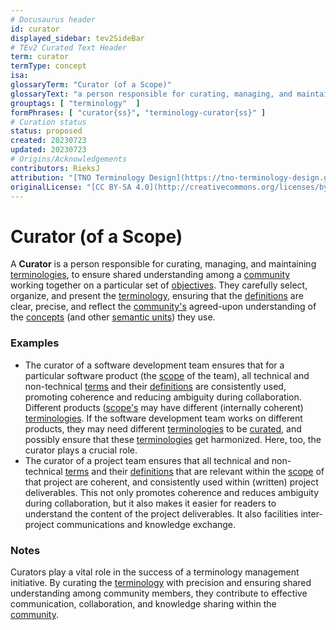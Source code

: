 ```yaml
---
# Docusaurus header
id: curator
displayed_sidebar: tev2SideBar
# TEv2 Curated Text Header
term: curator
termType: concept
isa:
glossaryTerm: "Curator (of a Scope)"
glossaryText: "a person responsible for curating, managing, and maintaining the [terminologies](@), to ensure shared understanding among a [community](@) working together on a particular set of [objectives](@)."
grouptags: [ "terminology"  ]
formPhrases: [ "curator{ss}", "terminology-curator{ss}" ]
# Curation status
status: proposed
created: 20230723
updated: 20230723
# Origins/Acknowledgements
contributors: RieksJ
attribution: "[TNO Terminology Design](https://tno-terminology-design.github.io/tev2-specifications/docs)"
originalLicense: "[CC BY-SA 4.0](http://creativecommons.org/licenses/by-sa/4.0/?ref=chooser-v1)"
---
```


# Curator (of a Scope)

A **Curator** is a person responsible for curating, managing, and maintaining [terminologies](@), to ensure shared understanding among a [community](@) working together on a particular set of [objectives](@). They carefully select, organize, and present the [terminology](@), ensuring that the [definitions](@) are clear, precise, and reflect the [community's](@) agreed-upon understanding of the [concepts](@) (and other [semantic units](@)) they use.

### Examples

- The curator of a software development team ensures that for a particular software product (the [scope](@) of the team), all technical and non-technical [terms](@) and their [definitions](@) are consistently used, promoting coherence and reducing ambiguity during collaboration. Different products ([scope's](@) may have different (internally coherent) [terminologies](@). If the software development team works on different products, they may need different [terminologies](@) to be [curated](@), and possibly ensure that these [terminologies](@) get harmonized. Here, too, the curator plays a crucial role.
- The curator of a project team  ensures that all technical and non-technical [terms](@) and their [definitions](@) that are relevant within the [scope](@) of that project are coherent, and consistently used within (written) project deliverables. This not only promotes coherence and reduces ambiguity during collaboration, but it also makes it easier for readers to understand the content of the project deliverables. It also facilities inter-project communications and knowledge exchange.
### Notes

Curators play a vital role in the success of a terminology management initiative. By curating the [terminology](@) with precision and ensuring shared understanding among community members, they contribute to effective communication, collaboration, and knowledge sharing within the [community](@).
